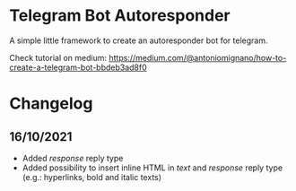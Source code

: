 # Telegram Bot Autoresponder
A simple little framework to create an autoresponder bot for telegram.

Check tutorial on medium: https://medium.com/@antoniomignano/how-to-create-a-telegram-bot-bbdeb3ad8f0


# Changelog
## 16/10/2021
- Added _response_ reply type
- Added possibility to insert inline HTML in _text_ and _response_ reply type (e.g.: hyperlinks, bold and italic texts)